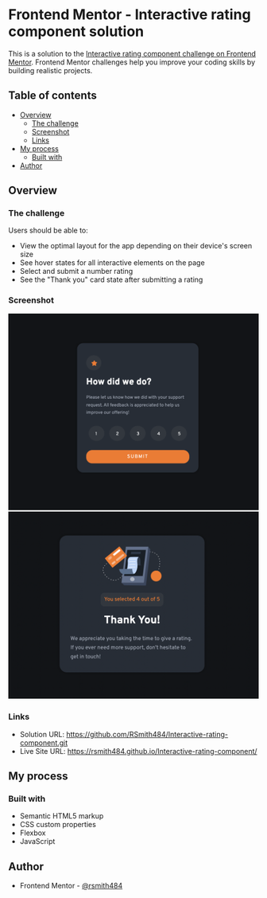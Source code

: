 # Frontend Mentor - Interactive rating component solution

This is a solution to the [Interactive rating component challenge on Frontend Mentor](https://www.frontendmentor.io/challenges/interactive-rating-component-koxpeBUmI). Frontend Mentor challenges help you improve your coding skills by building realistic projects.

## Table of contents

- [Overview](#overview)
  - [The challenge](#the-challenge)
  - [Screenshot](#screenshot)
  - [Links](#links)
- [My process](#my-process)
  - [Built with](#built-with)
- [Author](#author)

## Overview

### The challenge

Users should be able to:

- View the optimal layout for the app depending on their device's screen size
- See hover states for all interactive elements on the page
- Select and submit a number rating
- See the "Thank you" card state after submitting a rating

### Screenshot

![](./screenshot-main.png)
![](./screenshot-thank-you.png)

### Links

- Solution URL: https://github.com/RSmith484/Interactive-rating-component.git
- Live Site URL: https://rsmith484.github.io/Interactive-rating-component/

## My process

### Built with

- Semantic HTML5 markup
- CSS custom properties
- Flexbox
- JavaScript

## Author

- Frontend Mentor - [@rsmith484](https://www.frontendmentor.io/profile/rsmith484)
